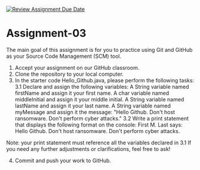 [![Review Assignment Due Date](https://classroom.github.com/assets/deadline-readme-button-24ddc0f5d75046c5622901739e7c5dd533143b0c8e959d652212380cedb1ea36.svg)](https://classroom.github.com/a/NUZauoaS)
# Assignment-03
The main goal of this assignment is for you to practice using Git and GitHub as your Source Code Management (SCM) tool.

1. Accept your assignment on our GitHub classroom.
2. Clone the repository to your local computer.
3. In the starter code Hello_Github.java, please perform the following tasks:
3.1 Declare and assign the following variables:
  A String variable named firstName and assign it your first name.
  A char variable named middleInitial and assign it your middle initial.
  A String variable named lastName and assign it your last name.
  A String variable named myMessage and assign it the message: "Hello Github. Don't host ransomware. Don't perform cyber attacks."
3.2 Write a print statement that displays the following format on the console:
First M. Last says: Hello Github. Don't host ransomware. Don't perform cyber attacks.

Note: your print statement must reference all the variables declared in 3.1
If you need any further adjustments or clarifications, feel free to ask!

4. Commit and push your work to GitHub. 
